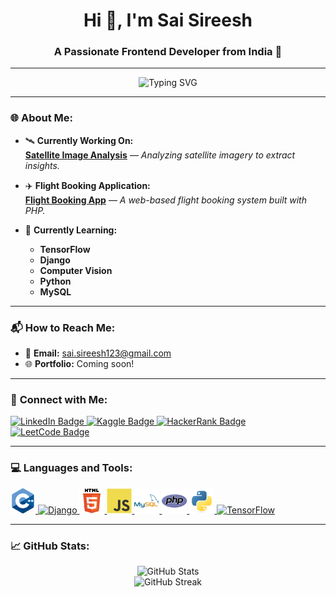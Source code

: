 <h1 align="center" class="text-4xl font-semibold text-blue-600">Hi 👋, I'm Sai Sireesh</h1>
<h3 align="center" class="text-2xl font-medium text-gray-600">A Passionate Frontend Developer from India 🌟</h3>

---

<div align="center">
  <img src="https://readme-typing-svg.demolab.com?font=Fira+Code&size=22&duration=4000&pause=500&color=0078D6&center=true&vCenter=true&width=450&lines=Frontend+Developer;Machine+Learning+Enthusiast;Always+Learning+%F0%9F%8C%B1" alt="Typing SVG" />
</div>

---

### 🌐 **About Me:**
- 🛰️ **Currently Working On:**  
  **[Satellite Image Analysis](https://www.kaggle.com/code/saisireesh/satellite-image-analysis)** — *Analyzing satellite imagery to extract insights.*  
- ✈️ **Flight Booking Application:**  
  **[Flight Booking App](https://github.com/SaisireeshGT/Flight-Booking)** — *A web-based flight booking system built with PHP.*

- 🌱 **Currently Learning:**  
  - **TensorFlow**  
  - **Django**  
  - **Computer Vision**  
  - **Python**  
  - **MySQL**

---

### 📬 **How to Reach Me:**
- 📧 **Email:** [sai.sireesh123@gmail.com](mailto:sai.sireesh123@gmail.com)  
- 🌐 **Portfolio:** Coming soon!  

---

### 🤝 **Connect with Me:**
<p align="left">
  <a href="https://www.linkedin.com/in/sai-sireesh-gt-7a502b284/" target="blank">
    <img src="https://img.shields.io/badge/LinkedIn-0077B5?style=for-the-badge&logo=linkedin&logoColor=white" alt="LinkedIn Badge" />
  </a>
  <a href="https://kaggle.com/saisireesh" target="blank">
    <img src="https://img.shields.io/badge/Kaggle-20BEFF?style=for-the-badge&logo=kaggle&logoColor=white" alt="Kaggle Badge" />
  </a>
  <a href="https://www.hackerrank.com/profile/sai_sireesh123" target="blank">
    <img src="https://img.shields.io/badge/HackerRank-2EC866?style=for-the-badge&logo=hackerrank&logoColor=white" alt="HackerRank Badge" />
  </a>
  <a href="https://www.leetcode.com/sai_sireesh" target="blank">
    <img src="https://img.shields.io/badge/LeetCode-FFA116?style=for-the-badge&logo=leetcode&logoColor=white" alt="LeetCode Badge" />
  </a>
</p>

---

### 💻 **Languages and Tools:**
<p align="left">
  <a href="https://www.w3schools.com/cpp/" target="_blank">
    <img src="https://raw.githubusercontent.com/devicons/devicon/master/icons/cplusplus/cplusplus-original.svg" alt="C++" width="40" height="40" />
  </a>
  <a href="https://www.djangoproject.com/" target="_blank">
    <img src="https://cdn.worldvectorlogo.com/logos/django.svg" alt="Django" width="40" height="40" />
  </a>
  <a href="https://www.w3.org/html/" target="_blank">
    <img src="https://raw.githubusercontent.com/devicons/devicon/master/icons/html5/html5-original-wordmark.svg" alt="HTML5" width="40" height="40" />
  </a>
  <a href="https://developer.mozilla.org/en-US/docs/Web/JavaScript" target="_blank">
    <img src="https://raw.githubusercontent.com/devicons/devicon/master/icons/javascript/javascript-original.svg" alt="JavaScript" width="40" height="40" />
  </a>
  <a href="https://www.mysql.com/" target="_blank">
    <img src="https://raw.githubusercontent.com/devicons/devicon/master/icons/mysql/mysql-original-wordmark.svg" alt="MySQL" width="40" height="40" />
  </a>
  <a href="https://www.php.net" target="_blank">
    <img src="https://raw.githubusercontent.com/devicons/devicon/master/icons/php/php-original.svg" alt="PHP" width="40" height="40" />
  </a>
  <a href="https://www.python.org" target="_blank">
    <img src="https://raw.githubusercontent.com/devicons/devicon/master/icons/python/python-original.svg" alt="Python" width="40" height="40" />
  </a>
  <a href="https://www.tensorflow.org" target="_blank">
    <img src="https://www.vectorlogo.zone/logos/tensorflow/tensorflow-icon.svg" alt="TensorFlow" width="40" height="40" />
  </a>
</p>

---

### 📈 **GitHub Stats:**
<div align="center">
  <img src="https://github-readme-stats.vercel.app/api?username=SaisireeshGT&show_icons=true&theme=radical" alt="GitHub Stats" />
  <br />
  <img src="https://github-readme-streak-stats.herokuapp.com/?user=SaisireeshGT&theme=radical" alt="GitHub Streak" />
</div>
